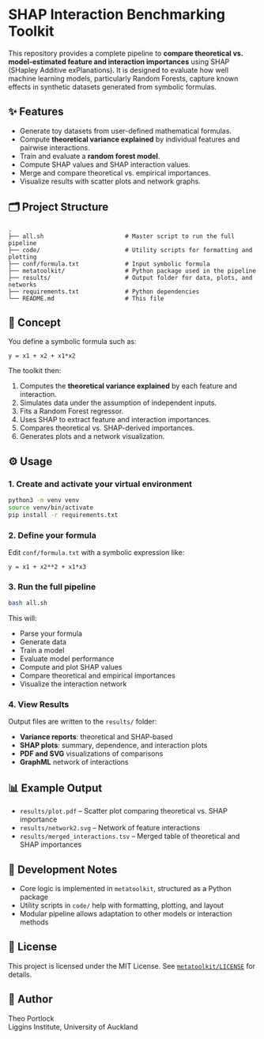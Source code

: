 
# SHAP Interaction Benchmarking Toolkit

This repository provides a complete pipeline to **compare theoretical vs. model-estimated feature and interaction importances** using SHAP (SHapley Additive exPlanations). It is designed to evaluate how well machine learning models, particularly Random Forests, capture known effects in synthetic datasets generated from symbolic formulas.

## ✨ Features

- Generate toy datasets from user-defined mathematical formulas.
- Compute **theoretical variance explained** by individual features and pairwise interactions.
- Train and evaluate a **random forest model**.
- Compute SHAP values and SHAP interaction values.
- Merge and compare theoretical vs. empirical importances.
- Visualize results with scatter plots and network graphs.

## 🗂 Project Structure

```
.
├── all.sh                       # Master script to run the full pipeline
├── code/                        # Utility scripts for formatting and plotting
├── conf/formula.txt             # Input symbolic formula
├── metatoolkit/                 # Python package used in the pipeline
├── results/                     # Output folder for data, plots, and networks
├── requirements.txt             # Python dependencies
└── README.md                    # This file
```

## 🧠 Concept

You define a symbolic formula such as:

```
y = x1 + x2 + x1*x2
```

The toolkit then:
1. Computes the **theoretical variance explained** by each feature and interaction.
2. Simulates data under the assumption of independent inputs.
3. Fits a Random Forest regressor.
4. Uses SHAP to extract feature and interaction importances.
5. Compares theoretical vs. SHAP-derived importances.
6. Generates plots and a network visualization.

## ⚙️ Usage

### 1. Create and activate your virtual environment

```bash
python3 -m venv venv
source venv/bin/activate
pip install -r requirements.txt
```

### 2. Define your formula

Edit `conf/formula.txt` with a symbolic expression like:
```
y = x1 + x2**2 + x1*x3
```

### 3. Run the full pipeline

```bash
bash all.sh
```

This will:
- Parse your formula
- Generate data
- Train a model
- Evaluate model performance
- Compute and plot SHAP values
- Compare theoretical and empirical importances
- Visualize the interaction network

### 4. View Results

Output files are written to the `results/` folder:
- **Variance reports**: theoretical and SHAP-based
- **SHAP plots**: summary, dependence, and interaction plots
- **PDF and SVG** visualizations of comparisons
- **GraphML** network of interactions

## 📊 Example Output

- `results/plot.pdf` – Scatter plot comparing theoretical vs. SHAP importance
- `results/network2.svg` – Network of feature interactions
- `results/merged_interactions.tsv` – Merged table of theoretical and SHAP importances

## 🧪 Development Notes

- Core logic is implemented in `metatoolkit`, structured as a Python package
- Utility scripts in `code/` help with formatting, plotting, and layout
- Modular pipeline allows adaptation to other models or interaction methods

## 📝 License

This project is licensed under the MIT License. See [`metatoolkit/LICENSE`](metatoolkit/LICENSE) for details.

## 👤 Author

Theo Portlock  
Liggins Institute, University of Auckland
